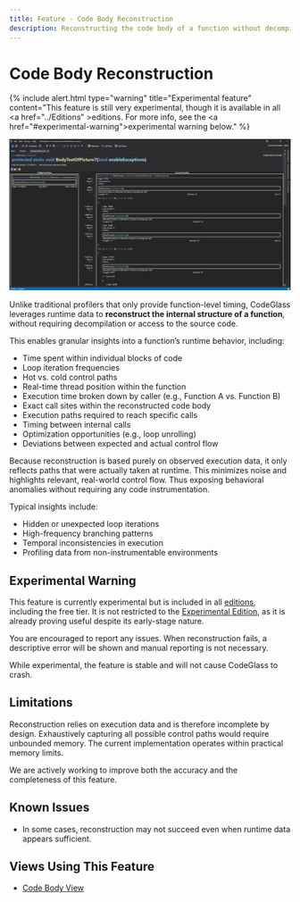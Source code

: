 ```yaml
---
title: Feature - Code Body Reconstruction
description: Reconstructing the code body of a function without decompilation.
---
```


# Code Body Reconstruction
{% include alert.html  type="warning" title="Experimental feature" content="This feature is still very experimental, though it is available in all <a href=\"../Editions\" >editions</a>. For more info, see the <a href=\"#experimental-warning\">experimental warning</a> below." %}

![assets/img/Features/CodeBodyReconstruction.png](../../assets/img/Features/CodeBodyReconstruction.png)

Unlike traditional profilers that only provide function-level timing, CodeGlass leverages runtime data to **reconstruct the internal structure of a function**, without requiring decompilation or access to the source code.

This enables granular insights into a function’s runtime behavior, including:

- Time spent within individual blocks of code
- Loop iteration frequencies
- Hot vs. cold control paths
- Real-time thread position within the function
- Execution time broken down by caller (e.g., Function A vs. Function B)
- Exact call sites within the reconstructed code body
- Execution paths required to reach specific calls
- Timing between internal calls
- Optimization opportunities (e.g., loop unrolling)
- Deviations between expected and actual control flow

Because reconstruction is based purely on observed execution data, it only reflects paths that were actually taken at runtime. This minimizes noise and highlights relevant, real-world control flow. Thus exposing behavioral anomalies without requiring any code instrumentation.

Typical insights include:
- Hidden or unexpected loop iterations
- High-frequency branching patterns
- Temporal inconsistencies in execution
- Profiling data from non-instrumentable environments

## Experimental Warning
This feature is currently experimental but is included in all [editions](../Editions.md), including the free tier. It is not restricted to the [Experimental Edition](../Editions/Experimental.md), as it is already proving useful despite its early-stage nature.

You are encouraged to report any issues. When reconstruction fails, a descriptive error will be shown and manual reporting is not necessary.

While experimental, the feature is stable and will not cause CodeGlass to crash.

## Limitations
Reconstruction relies on execution data and is therefore incomplete by design. Exhaustively capturing all possible control paths would require unbounded memory. The current implementation operates within practical memory limits.

We are actively working to improve both the accuracy and the completeness of this feature.

## Known Issues
- In some cases, reconstruction may not succeed even when runtime data appears sufficient.

## Views Using This Feature
- [Code Body View](../views/ApplicationInstanceDockWindow/CodeMemberDetailsView.md#code-body-view)
